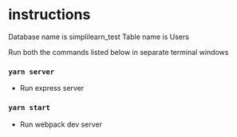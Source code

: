 # instructions

Database name is simplilearn_test
Table name is Users

Run both the commands listed below in separate terminal windows

### `yarn server`

- Run express server

### `yarn start`

- Run webpack dev server
